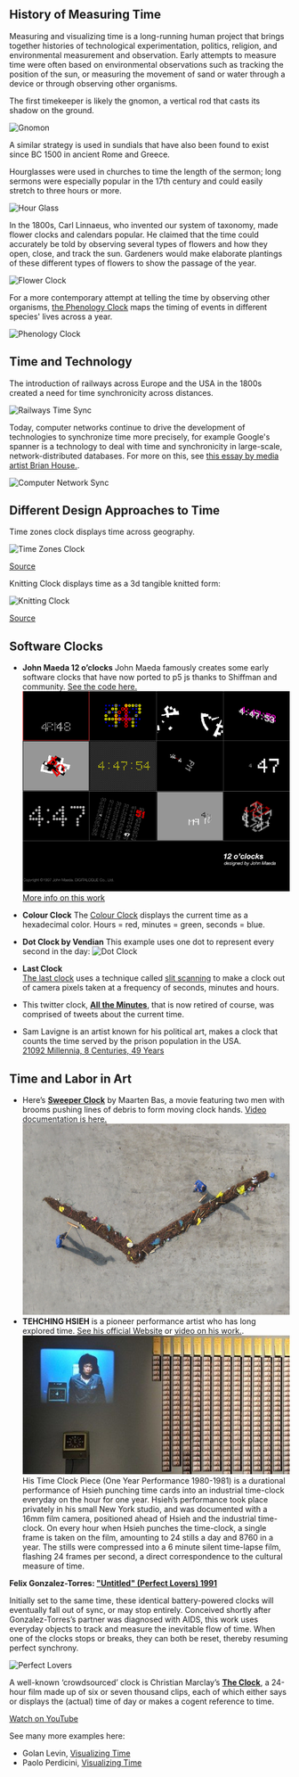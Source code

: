 ## History of Measuring Time

Measuring and visualizing time is a long-running human project that brings together histories of technological experimentation, politics, religion, and environmental measurement and observation. Early attempts to measure time were often based on environmental observations such as tracking the position of the sun, or measuring the movement of sand or water through a device or through observing other organisms.

The first timekeeper is likely the gnomon, a vertical rod that casts its shadow on the ground.

![Gnomon](https://i2.wp.com/www.courses.tegabrain.com/PVA15/wp-content/uploads/2015/10/gnomon.jpg)

A similar strategy is used in sundials that have also been found to exist since BC 1500 in ancient Rome and Greece.

Hourglasses were used in churches to time the length of the sermon; long sermons were especially popular in the 17th century and could easily stretch to three hours or more.

![Hour Glass](https://i2.wp.com/www.courses.tegabrain.com/PVA15/wp-content/uploads/2015/10/hour_glass.jpg)

In the 1800s, Carl Linnaeus, who invented our system of taxonomy, made flower clocks and calendars popular. He claimed that the time could accurately be told by observing several types of flowers and how they open, close, and track the sun. Gardeners would make elaborate plantings of these different types of flowers to show the passage of the year.

![Flower Clock](https://i1.wp.com/www.courses.tegabrain.com/PVA15/wp-content/uploads/2015/10/Blumenuhr_FINAL.jpg)

For a more contemporary attempt at telling the time by observing other organisms, [the Phenology Clock](http://tegabrain.com/The-Phenology-Clock) maps the timing of events in different species' lives across a year.

![Phenology Clock](https://i2.wp.com/www.courses.tegabrain.com/PVA15/wp-content/uploads/2015/10/clocks_1.jpg)

## Time and Technology

The introduction of railways across Europe and the USA in the 1800s created a need for time synchronicity across distances.

![Railways Time Sync](https://i2.wp.com/www.courses.tegabrain.com/PVA15/wp-content/uploads/2015/10/Screen-Shot-2015-10-06-at-2.45.47-PM.png)

Today, computer networks continue to drive the development of technologies to synchronize time more precisely, for example Google's spanner is a technology to deal with time and synchronicity in large-scale, network-distributed databases. For more on this, see [this essay by media artist Brian House.](https://observatory.constantvzw.org/documents/brian_house_synchronizing_uncertainty.pdf).

![Computer Network Sync](https://i1.wp.com/www.courses.tegabrain.com/PVA15/wp-content/uploads/2015/10/Screen-Shot-2015-10-06-at-2.47.01-PM.png)

## Different Design Approaches to Time

Time zones clock displays time across geography.

![Time Zones Clock](https://i1.wp.com/www.courses.tegabrain.com/PVA15/wp-content/uploads/2015/10/dzn_The-bend-hand-10.jpg)

[Source](http://www.dezeen.com/2010/07/26/the-bent-hands-by-giha-woo-and-shingoeun/)

Knitting Clock displays time as a 3d tangible knitted form:

![Knitting Clock](https://i2.wp.com/www.courses.tegabrain.com/PVA15/wp-content/uploads/2015/10/Elise-1.jpg)

[Source](http://www.sirenelisewilhelmsen.com)

## Software Clocks

- **John Maeda 12 o’clocks**
John Maeda famously creates some early software clocks that have now ported to p5 js thanks to Shiffman and community. [See the code here.](https://codingtrain.github.io/12oclocks/)
![John Maeda Clock](time-assets/maeda-all.gif)
[More info on this work](http://cmuems.com/2016/60212/lectures/lecture-09-09b-clocks/maedas-clocks/)  

- **Colour Clock** The [Colour Clock](http://www.thecolourclock.com/) displays the current time as a hexadecimal color. Hours = red, minutes = green, seconds = blue. 

- **Dot Clock by Vendian**
This example uses one dot to represent every second in the day:
![Dot Clock](https://wp.nyu.edu/creativecodings22/wp-content/uploads/sites/23499/2022/02/Screen-Shot-2022-02-27-at-9.44.49-PM-1024x353.png)

- **Last Clock**  
<a href="https://player.vimeo.com/video/27975734" width="720" height="405" frameborder="0" allowfullscreen>The last clock</a> uses a technique called [slit scanning](https://www.youtube.com/watch?v=YqVbuMPIRwY) to make a clock out of camera pixels taken at a frequency of seconds, minutes and hours.
- This twitter clock, **[All the Minutes](http://alltheminutes.com/)**, that is now retired of course, was comprised of tweets about the current time.
- Sam Lavigne is an artist known for his political art, makes a clock that counts the time served by the prison population in the USA.  
[21092 Millennia, 8 Centuries, 49 Years](https://lav.io/projects/21092-millennia-8-centuries-49-years)

## Time and Labor in Art

- Here’s **[Sweeper Clock](http://dezeen.com/2009/06/07/sweeper-clock-by-maarten-baas/)** by Maarten Bas, a movie featuring two men with brooms pushing lines of debris to form moving clock hands.  [Video documentation is here.](https://player.vimeo.com/video/11164881) 
![sweeper](time-assets/sweeper.jpg)
- **TEHCHING HSIEH** is a pioneer performance artist who has long explored time. [See his official Website](https://www.tehchinghsieh.com/) or [video on his work.](https://www.youtube.com/embed/FsF-4UJjTaQ).
![Teching](time-assets/Tehching.jpg)His Time Clock Piece (One Year Performance 1980-1981) is a durational performance of Hsieh punching time cards into an industrial time-clock everyday on the hour for one year. Hsieh’s performance took place privately in his small New York studio, and was documented with a 16mm film camera, positioned ahead of Hsieh and the industrial time-clock. On every hour when Hsieh punches the time-clock, a single frame is taken on the film, amounting to 24 stills a day and 8760 in a year. The stills were compressed into a 6 minute silent time-lapse film, flashing 24 frames per second, a direct correspondence to the cultural measure of time. 

**Felix Gonzalez-Torres: ["Untitled" (Perfect Lovers) 1991](https://www.moma.org/collection/works/81074)**

Initially set to the same time, these identical battery-powered clocks will eventually fall out of sync, or may stop entirely. Conceived shortly after Gonzalez-Torres’s partner was diagnosed with AIDS, this work uses everyday objects to track and measure the inevitable flow of time. When one of the clocks stops or breaks, they can both be reset, thereby resuming perfect synchrony.

![Perfect Lovers](https://wp.nyu.edu/creativecodings22/wp-content/uploads/sites/23499/2022/02/Screen-Shot-2022-02-27-at-9.48.14-PM-1024x631.png)

A well-known ‘crowdsourced’ clock is Christian Marclay’s **[The Clock](http://en.wikipedia.org/wiki/The_Clock_%282010_film%29)**, a 24-hour film made up of six or seven thousand clips, each of which either says or displays the (actual) time of day or makes a cogent reference to time.

[Watch on YouTube](https://www.youtube.com/watch?v=0gSwtr3E4Fo)

See many more examples here:
- Golan Levin, [Visualizing Time](http://golancourses.net/2015/lectures/visualizing-time/)
- Paolo Perdicini, [Visualizing Time](http://cmuems.com/2013/b/visualizing-time/)

